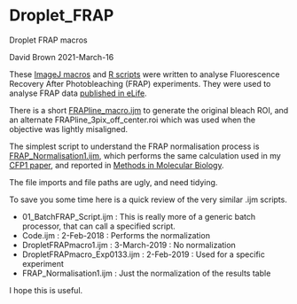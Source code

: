 # Droplet_FRAP
Droplet FRAP macros

David Brown 
2021-March-16

These [ImageJ macros](https://github.com/davidbrown2324/Droplet_FRAP/tree/master/ImageJ) and [R scripts](https://github.com/davidbrown2324/Droplet_FRAP/tree/master/R) were written to analyse Fluorescence Recovery After Photobleaching (FRAP) experiments. They were used to analyse FRAP data [published in eLife](https://elifesciences.org/articles/64563).

There is a short [FRAPline_macro.ijm](https://github.com/davidbrown2324/Droplet_FRAP/blob/master/ImageJ/FRAPline_macro.ijm) to generate the original bleach ROI, and an alternate FRAPline_3pix_off_center.roi which was used when the objective was lightly misaligned.

The simplest script to understand the FRAP normalisation process is [FRAP_Normalisation1.ijm](https://github.com/davidbrown2324/Droplet_FRAP/blob/master/ImageJ/FRAP_Normalisation1.ijm), which performs the same calculation used in my [CFP1 paper](https://www.cell.com/cell-reports/pdf/S2211-1247(17)31137-3.pdf), and reported in [Methods in Molecular Biology](https://link.springer.com/protocol/10.1007%2F978-1-61779-477-3_11).

The file imports and file paths are ugly, and need tidying.

To save you some time here is a quick review of the very similar .ijm scripts.

 - 01_BatchFRAP_Script.ijm : This is really more of a generic batch processor, that can call a specified script.
 - Code.ijm               : 2-Feb-2018    : Performs the normalization
 - DropletFRAPmacro1.ijm  : 3-March-2019  : No normalization
 - DropletFRAPmacro_Exp0133.ijm : 2-Feb-2019 : Used for a specific experiment
 - FRAP_Normalisation1.ijm : Just the normalization of the results table

I hope this is useful.
